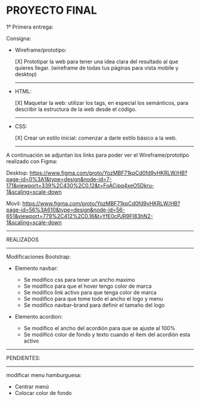 # PROYECTO FINAL

1º Primera entrega:

Consigna:

- Wireframe/prototipo:

  [X] Prototipar la web para tener una idea clara del resultado al que quieres llegar. (wireframe de todas tus páginas para vista mobile y desktop)

  ***

- HTML:

  [X] Maquetar la web: utilizar los tags, en especial los semánticos, para describir la estructura de la web desde el código.

  ***

- CSS:

  [X] Crear un estilo inicial: comenzar a darle estilo básico a la web.

  ***

A continuación se adjuntan los links para poder ver el Wireframe/prototipo realizado con Figma:

Desktop: https://www.figma.com/proto/YozMBF71kpCd0fd9vHKRLW/HB?page-id=0%3A1&type=design&node-id=7-171&viewport=339%2C430%2C0.12&t=FoACjpq4xeO5Dkru-1&scaling=scale-down

Movil: https://www.figma.com/proto/YozMBF71kpCd0fd9vHKRLW/HB?page-id=56%3A610&type=design&node-id=56-651&viewport=779%2C412%2C0.16&t=YfE0cPJR9FI83hN2-1&scaling=scale-down

---

REALIZADOS

---

Modificaciones Bootstrap:

- Elemento navbar:

  - Se modifico css para tener un ancho maximo
  - Se modifico para que el hover tengo color de marca
  - Se modifico link activo para que tenga color de marca
  - Se modifico para que tome todo el ancho el logo y menu
  - Se modifico navbar-brand para definir el tamaño del logo

- Elemento acordion:

  - Se modifico el ancho del acordión para que se ajuste al 100%
  - Se modificó color de fondo y texto cuando el ítem del acordión esta activo

---

PENDIENTES:

---

modificar menu hamburguesa:

- Centrar menú
- Colocar color de fondo
